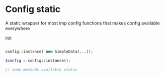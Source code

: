 # Config static

A static wrapper for most imp config functions that makes
config available everywhere

Init

```php

config::instance( new SimpleData(...));

$config = config::instance();

// some methods available static
```
